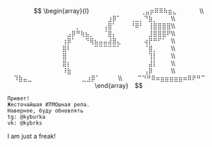 $$
\begin{array}{l}
⠀⠀⠀⠀⠀⠀⠀⠀⠀⠀⠀⢀⣤⡶⠿⠿⠷⣶⣄⠀⠀⠀⠀⠀\\
⠀⠀⠀⠀⠀⠀⠀⠀⠀⠀⣰⡿⠁⠀⠀⢀⣀⡀⠙⣷⡀⠀⠀⠀\\
⠀⠀⠀⡀⠀⠀⠀⠀⠀⢠⣿⠁⠀⠀⠀⠘⠿⠃⠀⢸⣿⣿⣿⣿\\
⠀⣠⡿⠛⢷⣦⡀⠀⠀⠈⣿⡄⠀⠀⠀⠀⠀⠀⠀⣸⣿⣿⣿⠟\\
⢰⡿⠁⠀⠀⠙⢿⣦⣤⣤⣼⣿⣄⠀⠀⠀⠀⠀⢴⡟⠛⠋⠁⠀\\
⣿⠇⠀⠀⠀⠀⠀⠉⠉⠉⠉⠉⠁⠀⠀⠀⠀⠀⠈⣿⡀⠀⠀⠀\\
⣿⠀⠀⠀⠀⠀⠀⠀⠀⠀⠀⠀⠀⠀⠀⠀⠀⠀⠀⢹⡇⠀⠀⠀\\
⣿⡆⠀⠀⠀⠀⠀⠀⠀⠀⠀⠀⠀⠀⠀⠀⠀⠀⠀⣼⡇⠀⠀⠀\\
⠸⣷⠀⠀⠀⠀⠀⠀⠀⠀⠀⠀⠀⠀⠀⠀⠀⠀⢠⡿⠀⠀⠀⠀\\
⠀⠹⣷⣤⣀⠀⠀⠀⠀⠀⠀⠀⠀⠀⠀⠀⣀⣰⡿⠁⠀⠀⠀⠀\\
⠀⠀⠀⠉⠙⠛⠿⠶⣶⣶⣶⣶⣶⠶⠿⠟⠛⠉⠀⠀⠀⠀⠀
\end{array}⠀
$$
```
Привет!
Жесточайшая ИТМОшная репа.
Наверное, буду обновлять
tg: @kyburka
vk: @kybrks
```
I am just a freak!
